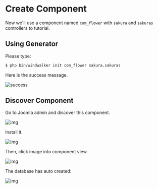 # Create Component

Now we'll use a component named `com_flower` with `sakura` and `sakuras` controllers to tutorial.

## Using Generator

Please type:

``` bash
$ php bin/windwalker init com_flower sakura.sakuras
```

Here is the success message.

![success](http://cl.ly/Uj9X/generate-success.jpg)

## Discover Component

Go to Joomla admin and discover this component.

![img](http://cl.ly/Ujhc/140331-0003.jpg)

Install it.

![img](http://cl.ly/Uk73/140331-0004.jpg)

Then, click image into component view.

![img](http://cl.ly/UjXp/140331-0006.jpg)

The database has auto created:

![img](http://cl.ly/UkIX/130512-0015.jpg)
